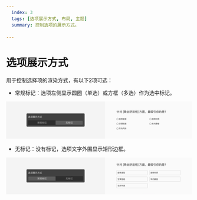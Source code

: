 ```yaml
---
  index: 3
  tags: [选项展示方式, 布局, 主题]
  summary: 控制选项的展示方式。

---
```




# 选项展示方式
用于控制选择项的渲染方式，有以下2项可选：

+ 常规标记：选项左侧显示圆圈（单选）或方框（多选）作为选中标记。

<img src='../assets/questionLayoutSetting/03optionDisplayMode/normal.png'>

+ 无标记：没有标记，选项文字外围显示矩形边框。

<img src='../assets/questionLayoutSetting/03optionDisplayMode/block.png'>